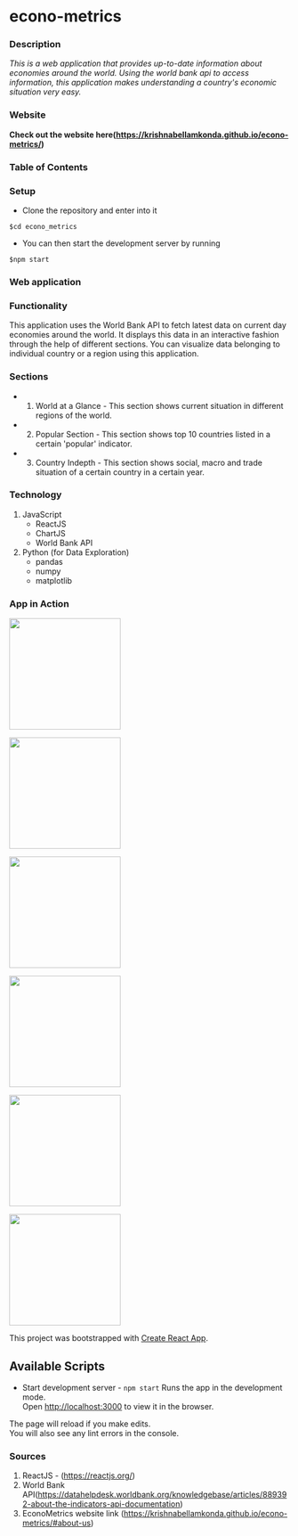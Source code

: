 # econo-metrics 

### Description 
*This is a web application that provides up-to-date information about economies around the world. Using the world bank api to access information, this application makes understanding a country's economic situation very easy.*

### Website 
**Check out the website here(https://krishnabellamkonda.github.io/econo-metrics/)**

### Table of Contents

### Setup
* Clone the repository and enter into it 
```
$cd econo_metrics
```
* You can then start the development server by running 
```
$npm start
```


### Web application 



### Functionality 
This application uses the World Bank API to fetch latest data on current day economies around the world. It displays this data in an interactive fashion through the help of different sections. You can visualize data belonging to individual country or a region using this application. 

### Sections
* 1) World at a Glance - This section shows current situation in different regions of the world. 
* 2) Popular Section - This section shows top 10 countries listed in a certain 'popular' indicator.
* 3) Country Indepth - This section shows social, macro and trade situation of a certain country in a certain year. 

### Technology 
1) JavaScript 
   - ReactJS 
   - ChartJS 
   - World Bank API 
2) Python (for Data Exploration)
   - pandas
   - numpy 
   - matplotlib 



### App in Action

<img src="./images/coverpage.jpeg" width="200px"><img/>

<img src="./images/world-at-a-glance.jpeg" width="200px"><img/>

<img src="./images/popular-section.jpeg" width="200px"><img/>

<img src="./images/country-indepth.jpeg" width="200px"><img/>

<img src="./images/country-indepth-1.jpeg" width="200px"><img/>

<img src="./images/country-indepth-2.jpeg" width="200px"><img/>



This project was bootstrapped with [Create React App](https://github.com/facebook/create-react-app).

## Available Scripts

* Start development server - `npm start` 
Runs the app in the development mode.\
Open [http://localhost:3000](http://localhost:3000) to view it in the browser.

The page will reload if you make edits.\
You will also see any lint errors in the console.

### Sources
1) ReactJS - (https://reactjs.org/)
2) World Bank API(https://datahelpdesk.worldbank.org/knowledgebase/articles/889392-about-the-indicators-api-documentation) 
3) EconoMetrics website link (https://krishnabellamkonda.github.io/econo-metrics/#about-us)

